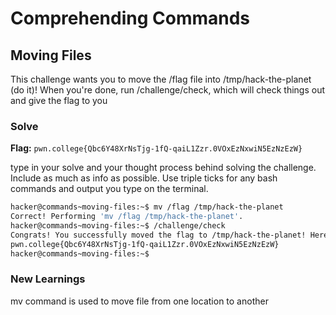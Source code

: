 # Comprehending Commands

## Moving Files
This challenge wants you to move the /flag file into /tmp/hack-the-planet (do it)! When you're done, run /challenge/check, which will check things out and give the flag to you

### Solve
**Flag:** `pwn.college{Qbc6Y48XrNsTjg-1fQ-qaiL1Zzr.0VOxEzNxwiN5EzNzEzW}`

type in your solve and your thought process behind solving the challenge. Include as much as info as possible. Use triple ticks for any bash commands and output you type on the terminal.

```bash
hacker@commands~moving-files:~$ mv /flag /tmp/hack-the-planet
Correct! Performing 'mv /flag /tmp/hack-the-planet'.
hacker@commands~moving-files:~$ /challenge/check
Congrats! You successfully moved the flag to /tmp/hack-the-planet! Here it is:
pwn.college{Qbc6Y48XrNsTjg-1fQ-qaiL1Zzr.0VOxEzNxwiN5EzNzEzW}
hacker@commands~moving-files:~$ 
```

### New Learnings
mv command is used to move file from one location to another